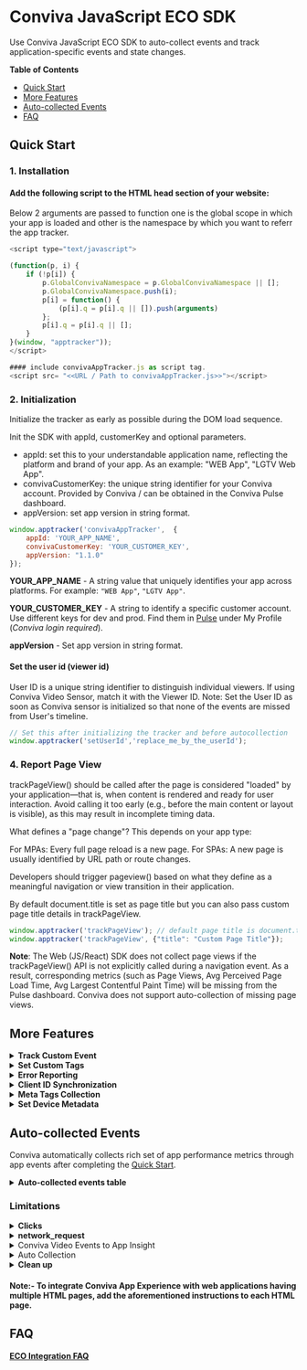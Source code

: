 # Conviva JavaScript ECO SDK

Use Conviva JavaScript ECO SDK to auto-collect events and track application-specific events and state changes.

**Table of Contents**
- [Quick Start](#quick-start)
- [More Features](#more-features)
- [Auto-collected Events](#auto-collected-events)
- [FAQ](#faq)

## Quick Start

### 1. Installation
<!--self-serve[Manual]-->
#### Add the following script to the HTML head section of your website:
Below 2 arguments are passed to function one is the global scope in which your app is loaded and other is the namespace by which you want to referr the app tracker.
```js
<script type="text/javascript">

(function(p, i) {
    if (!p[i]) {
        p.GlobalConvivaNamespace = p.GlobalConvivaNamespace || [];
        p.GlobalConvivaNamespace.push(i);
        p[i] = function() {
            (p[i].q = p[i].q || []).push(arguments)
        };
        p[i].q = p[i].q || [];
    }
}(window, "apptracker"));
</script>

#### include convivaAppTracker.js as script tag.
<script src= "<<URL / Path to convivaAppTracker.js>>"></script>
```
<!--eof-self-serve--> 
### 2. Initialization

 Initialize the tracker as early as possible during the DOM load sequence.

Init the SDK with appId, customerKey and optional parameters. 
- appId: set this to your understandable application name, reflecting the platform and brand of your app. As an example: "WEB App", "LGTV Web App".
- convivaCustomerKey: the unique string identifier for your Conviva account. Provided by Conviva / can be obtained in the Conviva Pulse dashboard. 
- appVersion: set app version in string format.

```js
window.apptracker('convivaAppTracker',  {
    appId: 'YOUR_APP_NAME',
    convivaCustomerKey: 'YOUR_CUSTOMER_KEY',
    appVersion: "1.1.0"
});
```
**YOUR_APP_NAME** - A string value that uniquely identifies your app across platforms. For example: `"WEB App"`, `"LGTV App"`.

**YOUR_CUSTOMER_KEY** - A string to identify a specific customer account. Use different keys for dev and prod. Find them in [Pulse](https://pulse.conviva.com/app/profile/applications) under My Profile (_Conviva login required_). 

**appVersion** - Set app version in string format.

#### Set the user id (viewer id)
User ID is a unique string identifier to distinguish individual viewers. If using Conviva Video Sensor, match it with the Viewer ID. Note: Set the User ID as soon as Conviva sensor is initialized so that none of the events are missed from User's timeline.

```js
// Set this after initializing the tracker and before autocollection
window.apptracker('setUserId','replace_me_by_the_userId');
```

### 4. Report Page View

trackPageView() should be called after the page is considered "loaded" by your application—that is, when content is rendered and ready for user interaction. Avoid calling it too early (e.g., before the main content or layout is visible), as this may result in incomplete timing data.

What defines a "page change"?
This depends on your app type:

For MPAs: Every full page reload is a new page.
For SPAs: A new page is usually identified by URL path or route changes.

Developers should trigger pageview() based on what they define as a meaningful navigation or view transition in their application.

By default document.title is set as page title but you can also pass custom page title details in trackPageView.
```js
window.apptracker('trackPageView'); // default page title is document.title
window.apptracker('trackPageView', {"title": "Custom Page Title"});
```
**Note**: The Web (JS/React) SDK does not collect page views if the trackPageView() API is not explicitly called during a navigation event. As a result, corresponding metrics (such as Page Views, Avg Perceived Page Load Time, Avg Largest Contentful Paint Time) will be missing from the Pulse dashboard. Conviva does not support auto-collection of missing page views.

## More Features

<details>
<!--self-serve-custom-event-->
<summary><b>Track Custom Event</b></summary>
    
Use trackCustomEvent() API to track all kinds of events. This API provides 2 fields to describe the tracked events.

name - Name of the custom event. (Mandatory)

data - Any type of data in json format.

The following example shows the data in JSON format.
```js
let custom_data = {
                    "identifier1": "test",
                    "identifier2": 1,
                    "identifier3":true
                  };

window.apptracker('trackCustomEvent', {
    name: "custom_event_name",
    data: custom_data
});
```
<!--eof-self-serve-custom-event-->
</details>

<details>
<!--self-serve-custom-event-->
<summary><b>Set Custom Tags</b></summary>

Custom Tags are global tags applied to all events and persist throughout the application lifespan, or until they are removed.
Use setCustomTags() API to set all kinds of tags (key value pairs). This API provides 1 argument that accepts data in JSON Format to describe the tags.

The following example shows the implementation of setting custom tags.
In this example we have 3 different tags tagKey1, tagKey2, tagKey3 with 3 different values.

```js
let customTagsToSet = {"tagKey1": "tagValue1","tagKey2": 1,"tagKey3":true};
window.apptracker('setCustomTags', customTagsToSet);

```

**Clear previously set custom tags:**
Use unsetCustomTags() API to unset or remove that were already set. This API provides 1 argument to describe an array of tag keys to unset.

The following example shows the implementation of unset or remove custom tags.
```js
let customTagsToUnset = ['tagKey2', 'tagKey3'];
window.apptracker('unsetCustomTags' customTagsToUnset);
```
<!--eof-self-serve-custom-event-->
</details>

<details>
    <summary><b>Error Reporting</b></summary>
    
Uncaught exceptions and unhandled rejections are automatically collected and enabled by default. To report caught exceptions or other errors, use the following API:

```js
window.apptracker("trackError", { "message": "Test error" });

```
</details>

<details>
<summary><b>Client ID Synchronization</b></summary>

When integrating multiple Conviva ECO Sensor instances across different environments (e.g., subdomains of a single customer, mobile apps opening webviews), clientId may not be shared automatically. To maintain consistency, the sensor provides getClientId and setClientId APIs to manually synchronize clientId between instances.

Use Cases:
- Mobile App to WebView Synchronization
- Cross-Subdomain Client ID Synchronization

**Note**: The Conviva JavaScript ECO SDK utilizes **local storage** to cache some data.

- `getClientId()` – Retrieves the current Client ID
- `setClientId(clientId)` – Sets a specific Client ID


**Retrieve the Client ID**

Retrieves the current clientId from an already initialized sensor instance.
```js
// Always call getClientId() after convivaAppTracker()
window.apptracker('convivaAppTracker',  {
    appId: 'YOUR_APP_NAME_AS_STRING',
    convivaCustomerKey: 'CONVIVA_ACCOUNT_CUSTOMER_KEY',
    appVersion: "1.1.0"
});
clientId = window.apptracker('getClientId');
```


**Set the Client ID**

Sets a specific clientId before initializing the SDK.

```js
// Always call setClientId() before convivaAppTracker()
window.apptracker('setClientId', clientId);
window.apptracker('convivaAppTracker',  {
    appId: 'YOUR_APP_NAME_AS_STRING',
    convivaCustomerKey: 'CONVIVA_ACCOUNT_CUSTOMER_KEY',
    appVersion: "1.1.0"
});
```

</details>

<details>
<summary><b>Meta Tags Collection </b></summary>
This feature enables tracking of meta tags from the `<head>` section of an HTML page based on the provided configuration.

Example meta tags in an HTML Page:
```js
<html>
    <head>
        <meta name="keywords" content="HTML, CSS, JavaScript">
        <meta name="description" content="Free Web tutorials for HTML and CSS">
        <meta name="author" content="John Doe">
        <meta http-equiv="refresh" content="30">
        <meta name="viewport" content="width=device-width, initial-scale=1.0">
        <meta property="site_name" content="goole.com">
        <meta property="title" content="Sample app">
        <meta property="description" content="TV series content">
        <meta property="locale" content="es_ES">
        <meta property="type" content="video">
    </head>
</html>
```
**Configure Meta Tags Tracking**

Structure of metaTagsTracking config 
```js
//for below meta tags
<HTML>
    <HEAD>
    <meta name="keywords" content="HTML, CSS, JavaScript">
    <meta name="description" content="Free Web tutorials for HTML and CSS">
    <meta name="author" content="John Doe">
    <meta http-equiv="refresh" content="30">
    <meta name="viewport" content="width=device-width, initial-scale=1.0">
    <meta property="site_name" content="goole.com">
    <meta property="title" content="Sample app">
    <meta property="description" content="Tv series content">
    <meta property="locale" content="es_ES">
    <meta property="type" content="video">
    </HEAD>
</HTML>

//Example config to collect all name attributes and it's value and few certain property attributes and it's value.
 window.apptracker('convivaAppTracker',  {
    appId: 'YOUR_APP_NAME_AS_STRING',
    convivaCustomerKey: 'CONVIVA_ACCOUNT_CUSTOMER_KEY',
    appVersion: "1.1.0",
    contexts: {
        performanceTiming: true
    },
    configs:{
        metaTagsTracking: {
          "tags":
            [
              {
                "key": "name", //mandatory //here key sepcifies what attributes tag to collect
                "value": "content", //mandatory //value specifies the value .
              },
              {
                "key": "property",
                "value": "content",
                "condition": ["title", "locale"] // optional //value of attributes placed in key to collect 
              },
              ...
            ]
        }
    }
});

```

</details>

<details>
<summary><b>Set Device Metadata</b></summary>


`deviceMetadata` is an object containing key-value pairs for predefined values, such as DeviceType and DeviceCategory, as well as additional properties like DeviceBrand, DeviceManufacturer, and DeviceModel.

Conviva automatically collects deviceMetadata for Web apps and mobile browsers. However, for devices like set-top boxes, smart TVs, gaming consoles, and others, you will need to manually set the `deviceMetadata`.

**Example of setting deviceMetadata:**

```js
    const deviceMetadata = {};
    deviceMetadata['DeviceBrand'] = 'Apple';
    deviceMetadata['DeviceManufacturer'] = 'Apple';
    deviceMetadata['DeviceModel'] = 'MacBookPro';
    deviceMetadata['DeviceType'] = 'Vehicle';
    deviceMetadata['DeviceVersion'] = 'NAForMac';
    deviceMetadata['OperatingSystemName'] = 'MAC';
    deviceMetadata['OperatingSystemVersion'] = '10.13.6';
    deviceMetadata['DeviceCategory'] = 'LNX';
    deviceMetadata['FrameworkName'] = 'Web';
    deviceMetadata['FrameworkVersion'] = '1.0.0';

  
    // Initialize app tracker by passing appId, customerKey and tracker configuration URL. By default xhrtracking is disabled. To enable, configure it to true in configuration argument
    tracker('convivaAppTracker', {
      appId: 'JS-App-Sensor-Test-App-v1',
      appVersion:'19.2.0-rc',
      convivaCustomerKey: '4d2f03dddf417990f520f09d79b11ab014c39dab',
      deviceMetadata: deviceMetadata,
      contexts: {
        performanceTiming: true,
        session: true
      }
    });
```

<details>
    <summary><b>The table of predefined metadata keys for deviceMetadata</b></summary>
    

| Key                       | Type                           | Description                                                                        | Example Values                                  |
|---------------------------|--------------------------------|------------------------------------------------------------------------------------|------------------------------------------------|
| DeviceBrand               | string                         | Brand of the device                                                                | `"Comcast"`, `"LG"`, `"Google"`, `"Vizio"`          |
| DeviceManufacturer        | string                         | Manufacturer of the device                                                         | `"Sony"`, `"Comcast"`, `"Google"`, `"Microsoft"`              |
| DeviceModel               | string                         | Model of the device                                                                | `"Comcast Flex"`, `"UTU7000_KA"`, `"Xbox One"`            |
| DeviceType                | Prescribed values of DeviceType | Type of the device. Only allows the DeviceType values and discards any other string values | DESKTOP, Console, Mobile (see [table below](#devicecategory-pre-defined-string-values))     |
| DeviceVersion             | string                         | Device firmware version                                                            | `"10"`, `"9"`                                       |
| OperatingSystemName       | string                         | Name of the operating system used by the device, in uppercase                      | `"Tizen"`, `"webOS"`, `"Vizio`", `"Linux`", `"Xbox OS"`, `"Chrome OS"` |
| OperatingSystemVersion    | string                         | Version of the operating system used by the device                                 | `"10.10.1"`, `"8.1"`, `"T-INFOLINK2012-1012"`, `"1.56.500000"` |
| DeviceCategory            | Prescribed values of DeviceCategory | Device category to which the used device belongs. Only allows DeviceCategory values and discards any other string values | WEB, AND, PS (see [table below](#devicetype-pre-defined-string-values))                  |
| FrameworkName             | string                         | Application framework name                                                         | `"React TV"`, `"LightningJS"`, `"Angular"`                                            |
| FrameworkVersion          | string                         | Application framework version                                                      | `"1.2.3"`                                            |                                          |

#### DeviceCategory Pre-defined String Values:

| Value       | Description                                                                                                                                                                                                                                       |
|-------------|---------------------------------------------------------------------------------------------------------------------------------------------------------------------------------------------------------------------------------------------------|
| AND         | The device is an Android device like Samsung Galaxy, Amazon Fire TV, Android TV, or Android Tablet.                                                                                                       |
| APL         | The device is an Apple device like iPhone or Apple TV.                                                                                                                                                     |
| CHR         | The device is a Google Chromecast STB or Android TV with built-in Chromecast.                                                                                                                             |
| DSKAPP      | The device is a desktop computer (including notebooks) where video is played in an installed app, as opposed to a browser.                                                                                |
| SIMULATOR   | The device is a simulated video session used for testing.                                                                                                                                                  |
| KAIOS       | The device is a phone or other device based on KaiOS OS, such as the Lyf Jio F30C.                                                                                                                         |
| LGTV        | The device is an LG smart TV, including NetCast and webOS.                                                                                                                                                 |
| LNX         | This mostly covers various Set-Top Boxes and Smart TVs that use custom Linux-based SDKs.                                                                                                                   |
| NINTENDO    | The device is a Nintendo games console, including Wii and Switch.                                                                                                                                          |
| PS          | The device is a PlayStation console, including PS3 and PS4.                                                                                                                                                |
| RK          | The device is a Roku device.                                                                                                                                                                               |
| SAMSUNGTV   | The device is a Samsung Smart TV, including Orsay and Tizen.                                                                                                                                               |
| VIDAA       | Vidaa-based devices, using an operating system developed by Hisense.                                                                                                                                       |
| VIZIOTV     | Category for native app integrations on Vizio TVs using the SmartCast platform (from 2016 onwards).                                                                                                        |
| WEB         | The device can be any device with an in-browser HTML5-based player. Video is played in the browser using HTML5 technology, in browsers like Chrome, Edge, Firefox, Internet Explorer, Opera, or Safari.     |
| WIN         | The device is a Windows OS-based handheld device, like a Windows Phone or Windows Tablet.                                                                                                                 |
| XB          | The device is an Xbox console, including Xbox 360 and Xbox One.                                                                                                                                            |

#### DeviceType Pre-defined String Values:

| Value     | Description                                                   |
|-----------|---------------------------------------------------------------|
| DESKTOP   | The device is a desktop or laptop computer.                   |
| Console   | The device is a gaming console.                               |
| Settop    | The device is a set-top box.                                  |
| Mobile    | The device is a mobile phone.                                 |
| Tablet    | The device is a tablet.                                       |
| SmartTV   | The device is a smart TV.                                     |
| Vehicle   | The device is a vehicle infotainment system.                  |
| Other     | Other device types.                                           |


</details>

</details>

## Auto-collected Events

Conviva automatically collects rich set of app performance metrics through app events after completing the [Quick Start](#quick-start).

<details>
  <summary><b>Auto-collected events table</b></summary>


Event | Occurrence | Notes |
------|------------|-------|
network_request | after receiving the network request response | only supports xmlHttpRequest/fetch|
page_ping | Max X and Y scroll positions difference comparing to the last event|
application_error | when an error occurrs in the application|
button_click | on the button click callback| only if element is type button or button tag \n preventDefault and stopPropagation prevents to auto collect these events|
link_click | on the link click callback|only if element is anchor tag \n preventDefault and stopPropagation prevents to auto collect these events|
application_background | when visibility state change to `hidden`|
application_foreground | when visibility state change to `visible`|
Largest Contentful Paint| timing information about the largest image or text paint before user input on a web page| Context|
First App Launch| First time launch in the browser|Custom Tag Context|
page_loaded | On "load" event listener | Used to compute Page Loads, Avg Document Load Time, Avg DNS Lookup Time, Avg Document Response Time metrics.

To learn about the default metrics for analyzing the native and web applications performance, such as App Crashes, Avg Screen Load Time, and Page Loads, refer to the [ECO Metrics](https://pulse.conviva.com/learning-center/content/eco/eco_metrics.html) page in the Learning Center.

</details>

### Limitations

<details>
  <summary><b>Clicks</b></summary>

The collection of all types of clicks is automatically supported, including those from standard HTML elements as well as elements created using React, Angular, and Vue frameworks. We also offer an experimental remote configuration specifically for click events, aiming to dynamically add support for non-standard or unsupported frameworks. For further assistance, please contact the Conviva support team. 
**Note:** `preventDefault` and `stopPropagation` will prevent the auto-collection of button and link click events.

**Migration of Pulse dimensions for clicks**

Starting with version [v1.1.2](https://github.com/Conviva/conviva-js-appanalytics/releases/tag/v1.1.2) of the SDK, the attribute keys for click events have been updated.
If you are using v1.1.1 or earlier and currently mapping `elementText`, you must update your configuration when upgrading to v1.1.2 or later. Specifically, update the mapping in [ECO Activation](https://pulse.conviva.com/app/activation/home) by mapping `elementText` to `text`, then redeploy to apply the changes.

To ensure metrics reflect the updates, please review and update your event/metric mappings in [ECO Activation](https://pulse.conviva.com/app/activation/home) if you are using any of the following attributes:
| <=v1.1.1                       | >=v1.1.2                       |
|--------------------------------|--------------------------------|
| elementType                    | elementType                    |
| elementText                    | text                           |
| elementName                    | elementName                    |
| elementValue                   | value                          |
| elementId                      | id                             |
| elementClasses                 | class                          |

</details>

<details>
  <summary><b>network_request</b></summary>

This feature supports tracking network requests triggered within the application using `XMLHttpRequest` and the Fetch API.

**Request and Response Body Collection:**

  Collected only when:
  - Size is < 10KB.
  - Response body is type JSON.
  - Content-type contains `"json"` or equals any of `"text/plain"`, `"text/javascript"`, `"application/javascript"`, `"text/html"`

 **Request and Response Header Collection:**

 Collected only when:
  - The server is provisioned with `"Access-Control-Expose-Headers:"`.

</details>

<details>
  <summary>Conviva Video Events to App Insight</summary>

We need minimum of the Video Sensor Core SDK Version of 4.5.13 to be in a stage to delegate the events:

[v4.5.13](https://github.com/Conviva/conviva-js-coresdk/releases/tag/v4.5.13)

4.5.13 (27/DEC/2022)
    - Supports broadcasting video events to Conviva Eco SDKs to consume. For non App Insights users, there is no impact.
    - We only send following fields from video events into Eco events (name, sid, iid, clid, st, cen, ced, an).

[v4.7.11](https://github.com/Conviva/conviva-js-coresdk/releases/tag/v4.7.11)

4.7.11 (30/SEP/2024)
    - Added required attributes in Video events broadcasted to Conviva ECO Sensor SDKs to consume. For non ECO users, there is no impact.
    - We send following fields from video events into Eco events (name, sid, iid, clid, st, cen, ced, an, pn, cl, lv, tags, vid, url, sst, sid, fw, fwv, mv, mn, old, new).

</details>

<details>
  <summary>Auto Collection</summary>
  
#### Autocollection of Errors
Auto collection for Errors / exceptions is enabled by default.

Alternatively, you could report exceptions manually using the following API:

```js
window.apptracker('trackError', {
    message: 'Cannot get user object',
    filename: 'shop.js',
    error: exceptionObj //Exception object containing properties describing the exception.
});
```
#### Autocollection of Clicks
Auto collection Link clicks and button clicks is available till version v1.1.1
Additionally, v1.1.2 enables collection of all kinds of clicks automatically and currently supports standard html elements, elements created using reactjs, angular and vue frameworks.

We additionally have an experimental remote config specifically for clicks to attempt adding support of any non-standard/unsupported frameworks dynamically. Kindly reach out to Conviva support team.

#### AutoCollection of Meta tags from HEAD section of HTML page
This feature supports to track the Meta tags from HEAD section of HTML page based on the config provided.

#### Auto Ingestion of "traceparent" header to network requests
This feature supports to ingest "traceparent" header into network requests based on the config provided. 
Note: This ingestion is disabled by default, reach out to Conviva Team enabling the tracking.

#### AutoCollection of Network Request made using XMLHttpRequest and fetch api
This feature supports to track the Network Requests triggerred with in application using XMLHttpRequest and fetch api
*Note: This collection is disabled by default, reach out to Conviva Team enabling the tracking.* <br>

<br> *Here are some of the granular details/limitations of the feature:*
* *Response and Request Body atributes are collected only when the:*
    * *size is < 10kb and the content-length is available* 
    * *response body is type json and content-type is "json", "text/plain", "text/javascript" or "application/javascript"*
* *Response and Request Headers are collected only when the:*
    * *server is provisioned with "Access-Control-Expose-Headers:*"* 


</details>

<details>
  <summary><b>Clean up</summary>
"cleanup" api support is not available in older browsers(Chrome: < 66, Mozila: < 57, Safari: < 12.1)
</details>

#### Note:- To integrate Conviva App Experience with web applications having multiple HTML pages, add the aforementioned instructions to each HTML page. 


## FAQ

[ECO Integration FAQ](https://pulse.conviva.com/learning-center/content/sensor_developer_center/tools/eco_integration/eco_integration_faq.htm)
